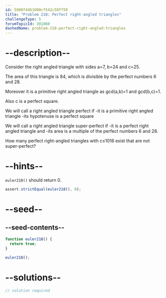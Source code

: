 ```yaml
---
id: 5900f4461000cf542c50ff59
title: "Problem 218: Perfect right-angled triangles"
challengeType: 5
forumTopicId: 301860
dashedName: problem-218-perfect-right-angled-triangles
---
```


# --description--

Consider the right angled triangle with sides a=7, b=24 and c=25.

The area of this triangle is 84, which is divisible by the perfect numbers 6 and 28.

Moreover it is a primitive right angled triangle as gcd(a,b)=1 and gcd(b,c)=1.

Also c is a perfect square.

We will call a right angled triangle perfect if -it is a primitive right angled triangle -its hypotenuse is a perfect square

We will call a right angled triangle super-perfect if -it is a perfect right angled triangle and -its area is a multiple of the perfect numbers 6 and 28.

How many perfect right-angled triangles with c≤1016 exist that are not super-perfect?

# --hints--

`euler218()` should return 0.

```js
assert.strictEqual(euler218(), 0);
```

# --seed--

## --seed-contents--

```js
function euler218() {
  return true;
}

euler218();
```

# --solutions--

```js
// solution required
```
